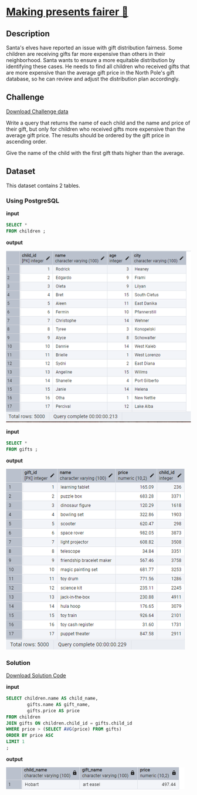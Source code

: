# [Making presents fairer 🎁](https://adventofsql.com/challenges/6)

## Description
Santa's elves have reported an issue with gift distribution fairness. Some children are receiving gifts far more expensive than others in their neighborhood. Santa wants to ensure a more equitable distribution by identifying these cases. He needs to find all children who received gifts that are more expensive than the average gift price in the North Pole's gift database, so he can review and adjust the distribution plan accordingly.

## Challenge
[Download Challenge data](https://github.com/thatlaconic/advent-of-sql-day-6/blob/main/advent_of_sql_day_6.sql)

Write a query that returns the name of each child and the name and price of their gift, but only for children who received gifts more expensive than the average gift price.
The results should be ordered by the gift price in ascending order.

Give the name of the child with the first gift thats higher than the average.
  
## Dataset
This dataset contains 2 tables. 
### Using PostgreSQL
**input**
```sql
SELECT *
FROM children ;
```
**output**

![](https://github.com/thatlaconic/advent-of-sql-day-6/blob/main/children%20d6.PNG)

**input**
```sql
SELECT *
FROM gifts ;
```
**output**

![](https://github.com/thatlaconic/advent-of-sql-day-6/blob/main/gifts.PNG)

### Solution
[Download Solution Code](https://github.com/thatlaconic/advent-of-sql-day-6/blob/main/advent_answer_day6.sql)

**input**
```sql
SELECT children.name AS child_name, 
        gifts.name AS gift_name,
        gifts.price AS price
FROM children 
JOIN gifts ON children.child_id = gifts.child_id
WHERE price > (SELECT AVG(price) FROM gifts)
ORDER BY price ASC
LIMIT 1
;

```
**output**

![](https://github.com/thatlaconic/advent-of-sql-day-6/blob/main/answer_day6.PNG)




